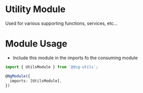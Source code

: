# Utility Module

Used for various supporting functions, services, etc...

# Module Usage

- Include this module in the imports fo the consuming module

```ts
import { UtilsModule } from `@dcg-utils`;

@NgModule({
  imports: [UtilsModule],
})

```
